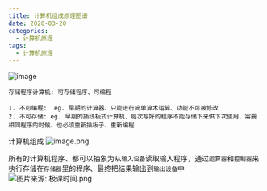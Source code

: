 ```yaml
---
title: 计算机组成原理图谱
date: 2020-03-20
categories:
  - 计算机原理
tags:
  - 计算机原理
---
```

![image](https://upload-images.jianshu.io/upload_images/14027542-52ce3b562ec64e0e.jpg?imageMogr2/auto-orient/strip%7CimageView2/2/w/1240)


```
存储程序计算机: 可存储程序、可编程

1. 不可编程:  eg. 早期的计算器、只能进行简单算术运算、功能不可被修改
2. 不可存储: eg. 早期的插线板式计算机、每次写好的程序不能存储下来供下次使用、需要相同程序的时候、也必须重新插板子、重新编程
```

计算机组成
![image.png](https://upload-images.jianshu.io/upload_images/14027542-6f11ef9e0c7d519e.png?imageMogr2/auto-orient/strip%7CimageView2/2/w/1240)

所有的计算机程序、都可以抽象为从`输入设备`读取输入程序，通过`运算器`和`控制器`来执行存储在`存储器`里的程序、最终把结果输出到`输出设备`中
![图片来源: 极课时间.png](https://upload-images.jianshu.io/upload_images/14027542-e4bfce4bf7b31e33.png?imageMogr2/auto-orient/strip%7CimageView2/2/w/1240)
